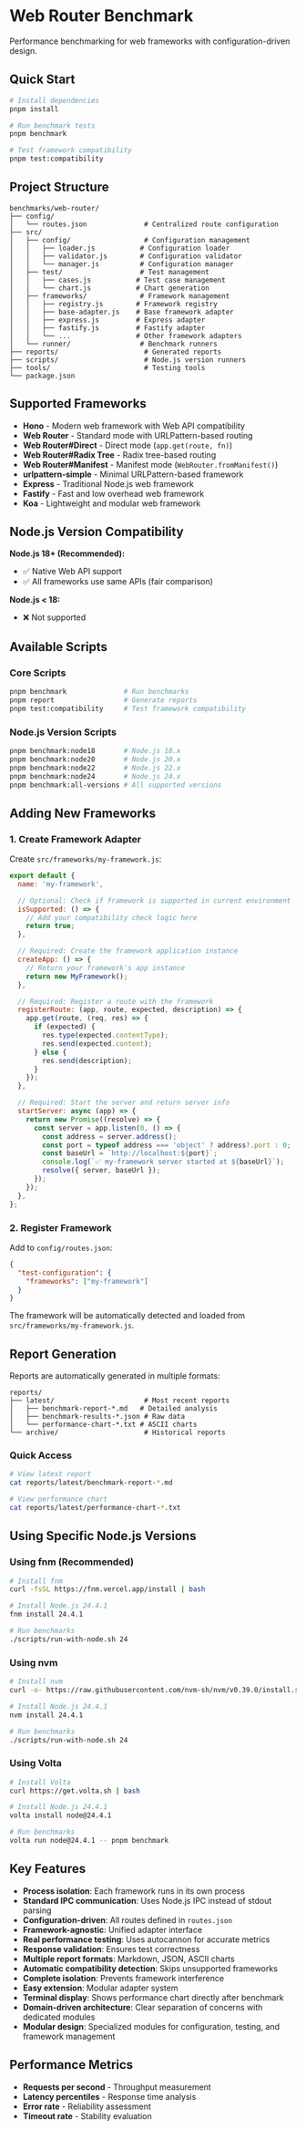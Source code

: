 # Web Router Benchmark

Performance benchmarking for web frameworks with configuration-driven design.

## Quick Start

```bash
# Install dependencies
pnpm install

# Run benchmark tests
pnpm benchmark

# Test framework compatibility
pnpm test:compatibility
```

## Project Structure

```
benchmarks/web-router/
├── config/
│   └── routes.json              # Centralized route configuration
├── src/
│   ├── config/                  # Configuration management
│   │   ├── loader.js           # Configuration loader
│   │   ├── validator.js        # Configuration validator
│   │   └── manager.js          # Configuration manager
│   ├── test/                   # Test management
│   │   ├── cases.js           # Test case management
│   │   └── chart.js           # Chart generation
│   ├── frameworks/             # Framework management
│   │   ├── registry.js        # Framework registry
│   │   ├── base-adapter.js    # Base framework adapter
│   │   ├── express.js         # Express adapter
│   │   ├── fastify.js         # Fastify adapter
│   │   └── ...                # Other framework adapters
│   └── runner/                 # Benchmark runners
├── reports/                     # Generated reports
├── scripts/                     # Node.js version runners
├── tools/                       # Testing tools
└── package.json
```

## Supported Frameworks

- **Hono** - Modern web framework with Web API compatibility
- **Web Router** - Standard mode with URLPattern-based routing
- **Web Router#Direct** - Direct mode (`app.get(route, fn)`)
- **Web Router#Radix Tree** - Radix tree-based routing
- **Web Router#Manifest** - Manifest mode (`WebRouter.fromManifest()`)
- **urlpattern-simple** - Minimal URLPattern-based framework
- **Express** - Traditional Node.js web framework
- **Fastify** - Fast and low overhead web framework
- **Koa** - Lightweight and modular web framework

## Node.js Version Compatibility

**Node.js 18+ (Recommended):**

- ✅ Native Web API support
- ✅ All frameworks use same APIs (fair comparison)

**Node.js < 18:**

- ❌ Not supported

## Available Scripts

### Core Scripts

```bash
pnpm benchmark              # Run benchmarks
pnpm report                 # Generate reports
pnpm test:compatibility     # Test framework compatibility
```

### Node.js Version Scripts

```bash
pnpm benchmark:node18       # Node.js 18.x
pnpm benchmark:node20       # Node.js 20.x
pnpm benchmark:node22       # Node.js 22.x
pnpm benchmark:node24       # Node.js 24.x
pnpm benchmark:all-versions # All supported versions
```

## Adding New Frameworks

### 1. Create Framework Adapter

Create `src/frameworks/my-framework.js`:

```javascript
export default {
  name: 'my-framework',

  // Optional: Check if framework is supported in current environment
  isSupported: () => {
    // Add your compatibility check logic here
    return true;
  },

  // Required: Create the framework application instance
  createApp: () => {
    // Return your framework's app instance
    return new MyFramework();
  },

  // Required: Register a route with the framework
  registerRoute: (app, route, expected, description) => {
    app.get(route, (req, res) => {
      if (expected) {
        res.type(expected.contentType);
        res.send(expected.content);
      } else {
        res.send(description);
      }
    });
  },

  // Required: Start the server and return server info
  startServer: async (app) => {
    return new Promise((resolve) => {
      const server = app.listen(0, () => {
        const address = server.address();
        const port = typeof address === 'object' ? address?.port : 0;
        const baseUrl = `http://localhost:${port}`;
        console.log(`✅ my-framework server started at ${baseUrl}`);
        resolve({ server, baseUrl });
      });
    });
  },
};
```

### 2. Register Framework

Add to `config/routes.json`:

```json
{
  "test-configuration": {
    "frameworks": ["my-framework"]
  }
}
```

The framework will be automatically detected and loaded from `src/frameworks/my-framework.js`.

## Report Generation

Reports are automatically generated in multiple formats:

```
reports/
├── latest/                      # Most recent reports
│   ├── benchmark-report-*.md   # Detailed analysis
│   ├── benchmark-results-*.json # Raw data
│   └── performance-chart-*.txt # ASCII charts
└── archive/                     # Historical reports
```

### Quick Access

```bash
# View latest report
cat reports/latest/benchmark-report-*.md

# View performance chart
cat reports/latest/performance-chart-*.txt
```

## Using Specific Node.js Versions

### Using fnm (Recommended)

```bash
# Install fnm
curl -fsSL https://fnm.vercel.app/install | bash

# Install Node.js 24.4.1
fnm install 24.4.1

# Run benchmarks
./scripts/run-with-node.sh 24
```

### Using nvm

```bash
# Install nvm
curl -o- https://raw.githubusercontent.com/nvm-sh/nvm/v0.39.0/install.sh | bash

# Install Node.js 24.4.1
nvm install 24.4.1

# Run benchmarks
./scripts/run-with-node.sh 24
```

### Using Volta

```bash
# Install Volta
curl https://get.volta.sh | bash

# Install Node.js 24.4.1
volta install node@24.4.1

# Run benchmarks
volta run node@24.4.1 -- pnpm benchmark
```

## Key Features

- **Process isolation**: Each framework runs in its own process
- **Standard IPC communication**: Uses Node.js IPC instead of stdout parsing
- **Configuration-driven**: All routes defined in `routes.json`
- **Framework-agnostic**: Unified adapter interface
- **Real performance testing**: Uses autocannon for accurate metrics
- **Response validation**: Ensures test correctness
- **Multiple report formats**: Markdown, JSON, ASCII charts
- **Automatic compatibility detection**: Skips unsupported frameworks
- **Complete isolation**: Prevents framework interference
- **Easy extension**: Modular adapter system
- **Terminal display**: Shows performance chart directly after benchmark
- **Domain-driven architecture**: Clear separation of concerns with dedicated modules
- **Modular design**: Specialized modules for configuration, testing, and framework management

## Performance Metrics

- **Requests per second** - Throughput measurement
- **Latency percentiles** - Response time analysis
- **Error rate** - Reliability assessment
- **Timeout rate** - Stability evaluation
